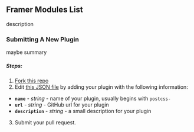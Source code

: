 ## Framer Modules List

description


### Submitting A New Plugin

maybe summary

##### Steps:
1. [Fork this repo](https://github.com/interacthings/framer-modules-list#fork-destination-box)
2. Edit [this JSON file](https://github.com/interacthings/framer-modules-list/blob/master/plugins.json) by adding your plugin with the following information:
  - **`name`** - *string* - name of your plugin, usually begins with `postcss-`
  - **`url`** - *string* - GitHub url for your plugin
  - **`description`** - *string* - a small description for your plugin
3. Submit your pull request.
